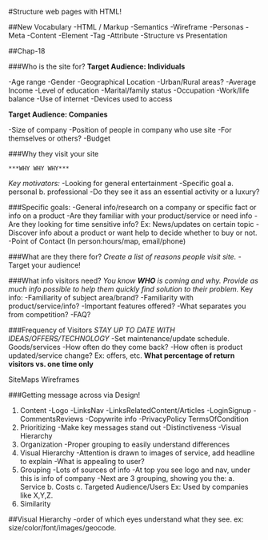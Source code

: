 #Structure web pages with HTML!

##New Vocabulary
-HTML / Markup
-Semantics
-Wireframe
-Personas
-Meta
-Content
-Element
-Tag
-Attribute
-Structure vs Presentation

##Chap-18

###Who is the site for?
	**Target Audience: Individuals**

-Age range
-Gender
-Geographical Location
-Urban/Rural areas?
-Average Income
-Level of education
-Marital/family status
-Occupation
-Work/life balance
-Use of internet
-Devices used to access

**Target Audience: Companies**

-Size of company
-Position of people in company who use site
-For themselves or others?
-Budget

###Why they visit your site

	***WHY WHY WHY***

*Key motivators:*
-Looking for general entertainment
-Specific goal
a. personal
b. professional
-Do they see it ass an essential activity or a luxury?

###Specific goals:
-General info/research on a company or specific fact or info on a product
-Are they familiar with your product/service or need info
-Are they looking for time sensitive info? Ex: News/updates on certain topic
-Discover info about a product or want help to decide whether to buy or not.
-Point of Contact (In person:hours/map, email/phone)

###What are they there for?
	*Create a list of reasons people visit site.*
-Target your audience!


###What info visitors need?
	*You know **WHO** is coming and why. Provide as much info possible to help them quickly find solution to their problem.*
Key info:
-Familiarity of subject area/brand?
-Familiarity with product/service/info?
-Important features offered?
-What separates you from competition?
-FAQ?


###Frequency of Visitors
	*STAY UP TO DATE WITH IDEAS/OFFERS/TECHNOLOGY*
-Set maintenance/update schedule.
	Goods/services
-How often do they come back?
-How often is product updated/service change? Ex: offers, etc.
	**What percentage of return visitors vs. one time only**


SiteMaps
Wireframes




###Getting message across via Design!

1. Content
	-Logo
	-LinksNav
	-LinksRelatedContent/Articles
	-LoginSignup
	-CommentsReviews
	-Copywrite info
	-PrivacyPolicy TermsOfCondition
2. Prioritizing
-Make key messages stand out
-Distinctiveness
-Visual Hierarchy
3. Organization
-Proper grouping to easily understand differences
4. Visual Hierarchy
-Attention is drawn to images of service, add headline to explain
-What is appealing to user?
5. Grouping
-Lots of sources of info
-At top you see logo and nav, under this is info of company
-Next are 3 grouping, showing you the:
	a. Service
	b. Costs
	c. Targeted Audience/Users Ex: Used by companies like X,Y,Z.
6. Similarity


##Visual Hierarchy
-order of which eyes understand what they see.
	ex: size/color/font/images/geocode.
